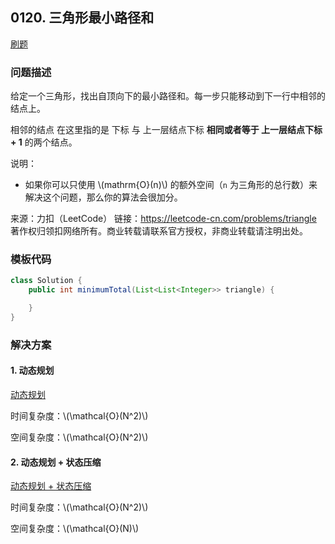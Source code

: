<script src="https://cdn.bootcss.com/mathjax/2.7.7/MathJax.js?config=TeX-AMS-MML_HTMLorMML"></script>

## 0120. 三角形最小路径和

[刷题](qu0120/solu/Solution.java)

### 问题描述

给定一个三角形，找出自顶向下的最小路径和。每一步只能移动到下一行中相邻的结点上。

相邻的结点 在这里指的是 下标 与 上一层结点下标 **相同或者等于 上一层结点下标 + 1** 的两个结点。

说明：

* 如果你可以只使用 \\(mathrm{O}(n)\\) 的额外空间（`n` 为三角形的总行数）来解决这个问题，那么你的算法会很加分。

来源：力扣（LeetCode）
链接：https://leetcode-cn.com/problems/triangle
著作权归领扣网络所有。商业转载请联系官方授权，非商业转载请注明出处。

### 模板代码

``` java
class Solution {
    public int minimumTotal(List<List<Integer>> triangle) {

    }
}
```

### 解决方案

#### 1. 动态规划

[动态规划](qu0120/solu1/Solution.java)

时间复杂度：\\(\mathcal{O}(N^2)\\)

空间复杂度：\\(\mathcal{O}(N^2)\\)

#### 2. 动态规划 + 状态压缩

[动态规划 + 状态压缩](qu0120/solu2/Solution.java)

时间复杂度：\\(\mathcal{O}(N^2)\\)

空间复杂度：\\(\mathcal{O}(N)\\)